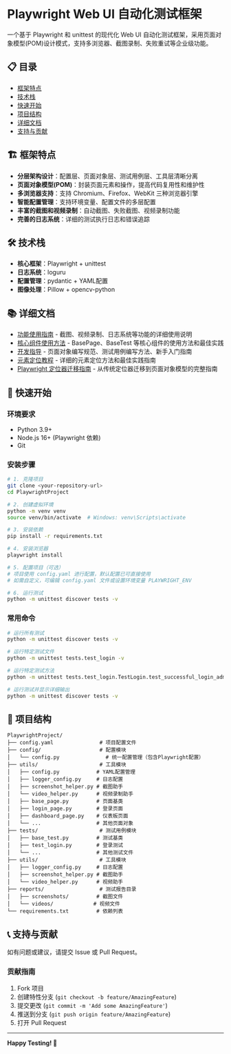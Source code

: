 # Playwright Web UI 自动化测试框架

一个基于 Playwright 和 unittest 的现代化 Web UI 自动化测试框架，采用页面对象模型(POM)设计模式，支持多浏览器、截图录制、失败重试等企业级功能。

## 📋 目录

- [框架特点](#框架特点)
- [技术栈](#技术栈)
- [快速开始](#快速开始)
- [项目结构](#项目结构)
- [详细文档](#详细文档)
- [支持与贡献](#支持与贡献)

## 🏗️ 框架特点

- **分层架构设计**：配置层、页面对象层、测试用例层、工具层清晰分离
- **页面对象模型(POM)**：封装页面元素和操作，提高代码复用性和维护性
- **多浏览器支持**：支持 Chromium、Firefox、WebKit 三种浏览器引擎
- **智能配置管理**：支持环境变量、配置文件的多层配置
- **丰富的截图和视频录制**：自动截图、失败截图、视频录制功能
- **完善的日志系统**：详细的测试执行日志和错误追踪

## 🛠️ 技术栈

- **核心框架**：Playwright + unittest
- **日志系统**：loguru
- **配置管理**：pydantic + YAML配置
- **图像处理**：Pillow + opencv-python


## 📚 详细文档

- [功能使用指南](docs/feature_usage_guide.md) - 截图、视频录制、日志系统等功能的详细使用说明
- [核心组件使用方法](docs/core_components_guide.md) - BasePage、BaseTest 等核心组件的使用方法和最佳实践
- [开发指导](docs/development_guide.md) - 页面对象编写规范、测试用例编写方法、新手入门指南
- [元素定位教程](docs/element_locating_guide.md) - 详细的元素定位方法和最佳实践指南
- [Playwright 定位器迁移指南](docs/playwright_locators_migration_guide.md) - 从传统定位器迁移到页面对象模型的完整指南

## 🚀 快速开始

### 环境要求

- Python 3.9+
- Node.js 16+ (Playwright 依赖)
- Git

### 安装步骤

```bash
# 1. 克隆项目
git clone <your-repository-url>
cd PlaywrightProject

# 2. 创建虚拟环境
python -m venv venv
source venv/bin/activate  # Windows: venv\Scripts\activate

# 3. 安装依赖
pip install -r requirements.txt

# 4. 安装浏览器
playwright install

# 5. 配置项目（可选）
# 项目使用 config.yaml 进行配置，默认配置已可直接使用
# 如需自定义，可编辑 config.yaml 文件或设置环境变量 PLAYWRIGHT_ENV

# 6. 运行测试
python -m unittest discover tests -v
```

### 常用命令

```bash
# 运行所有测试
python -m unittest discover tests -v

# 运行特定测试文件
python -m unittest tests.test_login -v

# 运行特定测试方法
python -m unittest tests.test_login.TestLogin.test_successful_login_admin -v

# 运行测试并显示详细输出
python -m unittest discover tests -v
```

## 📁 项目结构

```
PlaywrightProject/
├── config.yaml               # 项目配置文件
├── config/                   # 配置模块
│   └── config.py               # 统一配置管理（包含Playwright配置）
├── utils/                    # 工具模块
│   ├── config.py            # YAML配置管理
│   ├── logger_config.py     # 日志配置
│   ├── screenshot_helper.py # 截图助手
│   └── video_helper.py      # 视频录制助手
│   ├── base_page.py         # 页面基类
│   ├── login_page.py        # 登录页面
│   ├── dashboard_page.py    # 仪表板页面
│   └── ...                  # 其他页面对象
├── tests/                    # 测试用例模块
│   ├── base_test.py         # 测试基类
│   ├── test_login.py        # 登录测试
│   └── ...                  # 其他测试文件
├── utils/                    # 工具模块
│   ├── logger_config.py     # 日志配置
│   ├── screenshot_helper.py # 截图助手
│   └── video_helper.py      # 视频助手
├── reports/                  # 测试报告目录
│   ├── screenshots/         # 截图文件
│   └── videos/             # 视频文件
└── requirements.txt         # 依赖列表
```

## 📞 支持与贡献

如有问题或建议，请提交 Issue 或 Pull Request。

### 贡献指南

1. Fork 项目
2. 创建特性分支 (`git checkout -b feature/AmazingFeature`)
3. 提交更改 (`git commit -m 'Add some AmazingFeature'`)
4. 推送到分支 (`git push origin feature/AmazingFeature`)
5. 打开 Pull Request

---

**Happy Testing! 🎉**